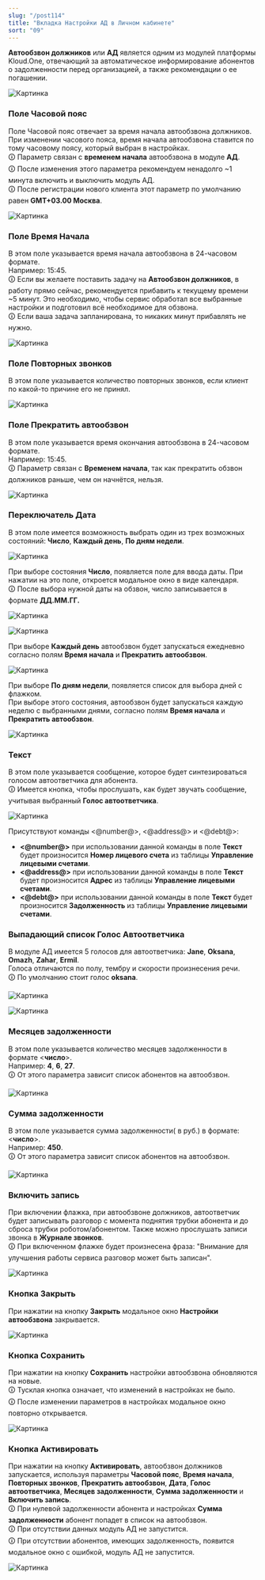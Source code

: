 ```yaml
---
slug: "/post114"
title: "Вкладка Настройки АД в Личном кабинете"
sort: "09"
---
```


**Автообзвон должников** или **АД** является одним из модулей платформы Kloud.One, отвечающий за автоматическое информирование абонентов о задолженности перед организацией, а также рекомендации о ее погашении.

![Картинка](./images/settings_ad_main.png "Модальное окно Настройки автообзвона по умолчанию")

### Поле Часовой пояс

Поле Часовой пояс отвечает за время начала автообзвона должников. При изменении часового пояса, время начала автообзвона ставится по тому часовому поясу, который выбран в настройках.  
🛈 Параметр связан с **временем начала** автообзвона в модуле **АД**.  
🛈 После изменения этого параметра рекомендуем ненадолго ~1 минута включить и выключить модуль АД.  
🛈 После регистрации нового клиента этот параметр по умолчанию равен **GMT+03.00 Москва**.

![Картинка](./images/settings_ad_time_zone.png "Поле Часовой пояс")

### Поле Время Начала

В этом поле указывается время начала автообзвона в 24-часовом формате.  
Например: 15:45.  
🛈 Если вы желаете поставить задачу на **Автообзвон должников**, в работу прямо сейчас, рекомендуется прибавить к текущему времени ~5 минут. Это необходимо, чтобы сервис обработал все выбранные настройки и подготовил всё необходимое для обзвона.  
🛈 Если ваша задача запланирована, то никаких минут прибавлять не нужно.

![Картинка](./images/settings_ad_time_start.png "Поле Часовой пояс")

### Поле Повторных звонков

В этом поле указывается количество повторных звонков, если клиент по какой-то причине его не принял.

![Картинка](./images/settings_ad_repeat_call.png "Поле Повторных звонков")

### Поле Прекратить автообзвон

В этом поле указывается время окончания автообзвона в 24-часовом формате.  
Например: 15:45.  
🛈 Параметр связан с **Временем начала**, так как прекратить обзвон должников раньше, чем он начнётся, нельзя.

![Картинка](./images/settings_ad_time_end.png "Поле Повторных звонков")

### Переключатель Дата

В этом поле имеется возможность выбрать один из трех возможных состояний:  **Число**, **Каждый день**, **По дням недели**.  

![Картинка](./images/settings_ad_pick_date_every_day.png "Поле Дата")

При выборе состояния **Число**, появляется поле для ввода даты. При нажатии на это поле, откроется модальное окно в виде календаря.  
🛈 После выбора нужной даты на обзвон, число записывается в формате **ДД.ММ.ГГ.**  

![Картинка](./images/settings_ad_pick_date_count_calendar.png "После нажатия на поле ввода открылся календарь")

![Картинка](./images/settings_ad_pick_date_count.png "Выбрали 30 сентября")

При выборе **Каждый день** автообзвон будет запускаться ежедневно согласно полям **Время начала** и **Прекратить автообзвон**.

![Картинка](./images/settings_ad_pick_date_every_day.png "Выбрали Каждый день")

При выборе  **По дням недели**, появляется список для выбора дней с флажком.  
При выборе этого состояния, автообзвон будет запускаться каждую неделю с выбранными днями, согласно полям **Время начала** и **Прекратить автообзвон**.

![Картинка](./images/settings_ad_pick_date_days.png "Выбрали По дням недели")

### Текст

В этом поле указывается сообщение, которое будет синтезироваться голосом автоответчика для абонента.  
🛈 Имеется кнопка, чтобы прослушать, как будет звучать сообщение, учитывая выбранный **Голос автоответчика**.

![Картинка](./images/settings_ad_filed_text.png "Поле Текст")

Присутствуют команды <@number@>, <@address@> и <@debt@>:  
* **<@number@>** при использовании данной команды в поле **Текст** будет произносится **Номер лицевого  счета** из таблицы **Управление лицевыми счетами**.  
* **<@address@>**  при использовании данной команды в поле **Текст** будет произносится **Адрес** из таблицы **Управление лицевыми счетами**.  
* **<@debt@>** при использовании данной команды в поле **Текст** будет произносится **Задолженность** из таблицы **Управление лицевыми счетами**.

### Выпадающий список Голос Автоответчика

В модуле АД имеется 5 голосов для автоответчика:  **Jane**, **Oksana**, **Omazh**, **Zahar**, **Ermil**.  
Голоса отличаются по полу, тембру и скорости произнесения речи.  
🛈 По умолчанию стоит голос **oksana**. 

![Картинка](./images/settings_ad_voice.png "Выпадающий список Голос Автоответчика")

![Картинка](./images/settings_ad_voice_all.png "Все Голоса Автоответчика")

### Месяцев задолженности

В этом поле указывается  количество месяцев задолженности в формате <**число**>.  
Например:  **4**, **6**, **27**.  
🛈 От этого параметра зависит список абонентов на автообзвон.

![Картинка](./images/settings_ad_mouth_debt.png "Поле Месяцев задолженности")

### Сумма задолженности

В этом поле указывается сумма задолженности( в руб.) в формате: <**число**>.  
Например:  **450**.  
🛈 От этого параметра зависит список абонентов на автообзвон.

![Картинка](./images/settings_ad_sum_debt.png "Поле Сумма задолженности")

### Включить запись

При включении флажка, при автообзвоне должников, автоответчик будет записывать разговор с момента поднятия трубки абонента и до сброса трубки роботом/абонентом. Также можно прослушать записи звонка в **Журнале звонков**.  
🛈 При включенном флажке будет произнесена фраза: "Внимание для улучшения работы сервиса разговор может быть записан".  

![Картинка](./images/settings_ad_checkbox_record.png "Поле Включить запись")

### Кнопка Закрыть

При нажатии на кнопку **Закрыть**  модальное окно **Настройки автообзвона** закрывается.

![Картинка](./images/settings_ad_butt_close.png "Кнопка Закрыть")

### Кнопка Сохранить

При нажатии на кнопку **Сохранить** настройки автообзвона обновляются на новые.  
🛈 Тусклая кнопка означает, что изменений в настройках не было.  
🛈 После изменении параметров в настройках модальное окно повторно открывается. 

![Картинка](./images/settings_ad_butt_save.png "Кнопка Сохранить")

### Кнопка Активировать

При нажатии на кнопку **Активировать**, автообзвон должников запускается, используя параметры **Часовой пояс**, **Время начала**, **Повторных звонков**, **Прекратить автообзвон**, **Дата**, **Голос автоответчика**, **Месяцев задолженности**, **Сумма задолженности** и **Включить запись**.  
🛈 При нулевой задолженности абонента и настройках **Сумма задолженности** абонент попадет в список на автообзвон.  
🛈 При отсутствии данных модуль АД не запустится.  
🛈 При отсутствии абонентов, имеющих задолженность, появится модальное окно с ошибкой, модуль АД не запустится.

![Картинка](./images/settings_ad_butt_enable.png "Кнопка Активировать")